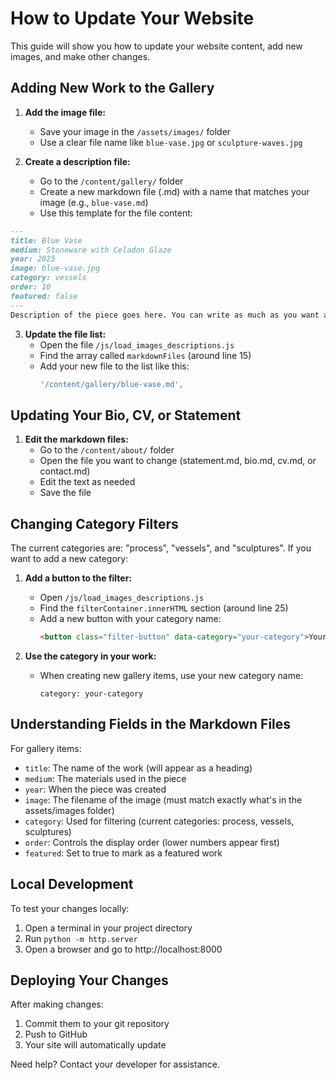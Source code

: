 # How to Update Your Website

This guide will show you how to update your website content, add new images, and make other changes.

## Adding New Work to the Gallery

1. **Add the image file:**
   - Save your image in the `/assets/images/` folder
   - Use a clear file name like `blue-vase.jpg` or `sculpture-waves.jpg`

2. **Create a description file:**
   - Go to the `/content/gallery/` folder
   - Create a new markdown file (.md) with a name that matches your image (e.g., `blue-vase.md`)
   - Use this template for the file content:

```markdown
---
title: Blue Vase
medium: Stoneware with Celadon Glaze
year: 2025
image: blue-vase.jpg
category: vessels
order: 10
featured: false
---
Description of the piece goes here. You can write as much as you want after the --- marks.
```

3. **Update the file list:**
   - Open the file `/js/load_images_descriptions.js`
   - Find the array called `markdownFiles` (around line 15)
   - Add your new file to the list like this:
     ```javascript
     '/content/gallery/blue-vase.md',
     ```

## Updating Your Bio, CV, or Statement

1. **Edit the markdown files:**
   - Go to the `/content/about/` folder
   - Open the file you want to change (statement.md, bio.md, cv.md, or contact.md)
   - Edit the text as needed
   - Save the file

## Changing Category Filters

The current categories are: "process", "vessels", and "sculptures". If you want to add a new category:

1. **Add a button to the filter:**
   - Open `/js/load_images_descriptions.js`
   - Find the `filterContainer.innerHTML` section (around line 25)
   - Add a new button with your category name:
     ```html
     <button class="filter-button" data-category="your-category">Your Category</button>
     ```

2. **Use the category in your work:**
   - When creating new gallery items, use your new category name:
     ```
     category: your-category
     ```

## Understanding Fields in the Markdown Files

For gallery items:
- `title`: The name of the work (will appear as a heading)
- `medium`: The materials used in the piece
- `year`: When the piece was created
- `image`: The filename of the image (must match exactly what's in the assets/images folder)
- `category`: Used for filtering (current categories: process, vessels, sculptures)
- `order`: Controls the display order (lower numbers appear first)
- `featured`: Set to true to mark as a featured work

## Local Development

To test your changes locally:
1. Open a terminal in your project directory
2. Run `python -m http.server`
3. Open a browser and go to http://localhost:8000

## Deploying Your Changes

After making changes:
1. Commit them to your git repository
2. Push to GitHub
3. Your site will automatically update

Need help? Contact your developer for assistance.